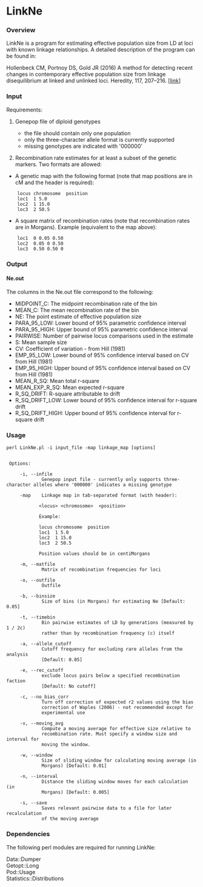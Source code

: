 # LinkNe

### Overview

LinkNe is a program for estimating effective population size from LD at loci with known linkage relationships. A detailed description of the program can be found in:

Hollenbeck CM, Portnoy DS, Gold JR (2016) A method for detecting recent changes in contemporary effective population size from linkage disequilibrium at linked and unlinked loci. Heredity, 117, 207–216. [[link](http://www.nature.com/hdy/journal/v117/n4/abs/hdy201630a.html)]

### Input

Requirements:

1) Genepop file of diploid genotypes
    - the file should contain only one population
    - only the three-character allele format is currently supported
    - missing genotypes are indicated with '000000'

2) Recombination rate estimates for at least a subset of the genetic markers. Two formats are allowed:

- A genetic map with the following format (note that map positions are in cM and the header is required):

```
    locus chromosome  position
    loc1  1 5.0
    loc2  1 15.0
    loc3  2 50.5
```

- A square matrix of recombination rates (note that recombination rates are in Morgans). Example (equivalent to the map above):

```
    loc1  0 0.05 0.50
    loc2  0.05 0 0.50
    loc3  0.50 0.50 0
```

### Output

#### Ne.out

The columns in the Ne.out file correspond to the following:

- MIDPOINT_C: The midpoint recombination rate of the bin
- MEAN_C: The mean recombination rate of the bin
- NE: The point estimate of effective population size
- PARA_95_LOW: Lower bound of 95% parametric confidence interval
- PARA_95_HIGH: Upper bound of 95% parametric confidence interval
- PAIRWISE: Number of pairwise locus comparisons used in the estimate
- S: Mean sample size
- CV: Coefficient of variation - from Hill (1981)
- EMP_95_LOW: Lower bound of 95% confidence interval based on CV from Hill (1981)
- EMP_95_HIGH: Upper bound of 95% confidence interval based on CV from Hill (1981)
- MEAN_R_SQ: Mean total r-square
- MEAN_EXP_R_SQ: Mean expected r-square
- R_SQ_DRIFT: R-square attributable to drift
- R_SQ_DRIFT_LOW: Lower bound of 95% confidence interval for r-square drift
- R_SQ_DRIFT_HIGH: Upper bound of 95% confidence interval for r-square drift

### Usage


    perl LinkNe.pl -i input_file -map linkage_map [options]


     Options:

         -i, --infile
                 Genepop input file - currently only supports three-character alleles where '000000' indicates a missing genotype

         -map    Linkage map in tab-separated format (with header):

                <locus> <chromosome>  <position>

                Example:

                locus chromosome  position
                loc1  1 5.0
                loc2  1 15.0
                loc3  2 50.5

                Position values should be in centiMorgans

         -m, --matfile
                 Matrix of recombination frequencies for loci

         -o, --outfile
                 Outfile

         -b, --binsize
                 Size of bins (in Morgans) for estimating Ne [Default: 0.05]

         -t, --timebin
                 Bin pairwise estimates of LD by generations (measured by 1 / 2c)
                 rather than by recombination frequency (c) itself

         -a, --allele_cutoff
                 Cutoff frequency for excluding rare alleles from the analysis
                 [Default: 0.05]

         -e, --rec_cutoff
                 exclude locus pairs below a specified recombination faction
                 [Default: No cutoff]

         -c, --no_bias_corr
                 Turn off correction of expected r2 values using the bias
                 correction of Waples (2006) - not recommended except for
                 experimental use

         -v, --moving_avg
                 Compute a moving average for effective size relative to
                 recombination rate. Must specify a window size and interval for
                 moving the window.

         -w, --window
                 Size of sliding window for calculating moving average (in
                 Morgans) [Default: 0.01]

         -n, --interval
                 Distance the sliding window moves for each calculation (in
                 Morgans) [Default: 0.005]

         -s, --save
                 Saves relevant pairwise data to a file for later recalculation
                 of the moving average


### Dependencies

The following perl modules are required for running LinkNe:

Data::Dumper<br />
Getopt::Long<br />
Pod::Usage<br />
Statistics::Distributions<br />
